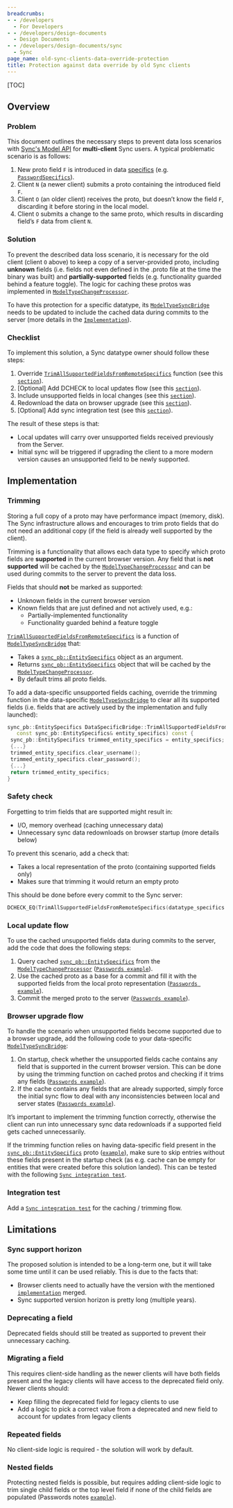 ```yaml
---
breadcrumbs:
- - /developers
  - For Developers
- - /developers/design-documents
  - Design Documents
- - /developers/design-documents/sync
  - Sync
page_name: old-sync-clients-data-override-protection
title: Protection against data override by old Sync clients
---
```


[TOC]

## Overview

### Problem

This document outlines the necessary steps to prevent data loss scenarios with
[Sync's Model API][SyncModelApi] for **multi-client** Sync users. A typical
problematic scenario is as follows:
1. New proto field `F` is introduced in data [specifics][DataSpecifics] (e.g.
   [`PasswordSpecifics`][PasswordSpecifics]).
2. Client `N` (a newer client) submits a proto containing the introduced field `F`.
3. Client `O` (an older client) receives the proto, but doesn’t know the field `F`,
   discarding it before storing in the local model.
4. Client `O` submits a change to the same proto, which results in discarding
   field’s `F` data from client `N`.

[DataSpecifics]: https://www.chromium.org/developers/design-documents/sync/model-api/#specifics
[PasswordSpecifics]: https://cs.chromium.org/chromium/src/components/sync/protocol/password_specifics.proto
[SyncModelAPI]: https://www.chromium.org/developers/design-documents/sync/model-api

### Solution

To prevent the described data loss scenario, it is necessary for the old client
(client `O` above) to keep a copy of a server-provided proto, including
**unknown** fields (i.e. fields not even defined in the .proto file at the time
the binary was built) and **partially-supported** fields (e.g. functionality
guarded behind a feature toggle). The logic for caching these protos was
implemented in [`ModelTypeChangeProcessor`][MTCP].

To have this protection for a specific datatype, its
[`ModelTypeSyncBridge`][MTSB] needs to be updated to include the cached data
during commits to the server (more details in the [`Implementation`](#implementation)).

[MTCP]: https://cs.chromium.org/chromium/src/components/sync/model/model_type_change_processor.h

### Checklist

To implement this solution, a Sync datatype owner should follow these steps:
1. Override [`TrimAllSupportedFieldsFromRemoteSpecifics`][TRSFC] function (see this
   [`section`](#trimming)).
2. [Optional] Add DCHECK to local updates flow (see this [`section`](#safety-check)).
3. Include unsupported fields in local changes (see this
   [`section`](#local-update-flow)).
4. Redownload the data on browser upgrade (see this [`section`](#browser-upgrade-flow)).
5. [Optional] Add sync integration test (see this [`section`](#integration-test)).

The result of these steps is that:
* Local updates will carry over unsupported fields received previously from the
  Server.
* Initial sync will be triggered if upgrading the client to a more modern
  version causes an unsupported field to be newly supported.

[TRSFC]: https://cs.chromium.org/chromium/src/components/sync/model/model_type_sync_bridge.h;l=215;drc=0c829042793ff12fd42c7378fc57ed91a33f1eb2

## Implementation

### Trimming

Storing a full copy of a proto may have performance impact (memory, disk). The
Sync infrastructure allows and encourages to trim proto fields that do not need
an additional copy (if the field is already well supported by the client).

Trimming is a functionality that allows each data type to specify which proto
fields are **supported** in the current browser version. Any field that is
**not supported** will be cached by the [`ModelTypeChangeProcessor`][MTCP] and
can be used during commits to the server to prevent the data loss.

Fields that should **not** be marked as supported:
* Unknown fields in the current browser version
* Known fields that are just defined and not actively used, e.g.:
    * Partially-implemented functionality
    * Functionality guarded behind a feature toggle

[`TrimAllSupportedFieldsFromRemoteSpecifics`][TRSFC] is a function of
[`ModelTypeSyncBridge`][MTSB] that:
* Takes a [`sync_pb::EntitySpecifics`][EntitySpecifics] object as an argument.
* Returns [`sync_pb::EntitySpecifics`][EntitySpecifics] object that will be
  cached by the [`ModelTypeChangeProcessor`][MTCP].
* By default trims all proto fields.

To add a data-specific unsupported fields caching, override the trimming
function in the data-specific [`ModelTypeSyncBridge`][MTSB] to clear all its
supported fields (i.e. fields that are actively used by the implementation
and fully launched):

```cpp
sync_pb::EntitySpecifics DataSpecificBridge::TrimAllSupportedFieldsFromRemoteSpecifics(
   const sync_pb::EntitySpecifics& entity_specifics) const {
 sync_pb::EntitySpecifics trimmed_entity_specifics = entity_specifics;
 {...}
 trimmed_entity_specifics.clear_username();
 trimmed_entity_specifics.clear_password();
 {...}
 return trimmed_entity_specifics;
}
```

[EntitySpecifics]: https://cs.chromium.org/chromium/src/components/sync/protocol/entity_specifics.proto
[MTCP]: https://cs.chromium.org/chromium/src/components/sync/model/model_type_change_processor.h
[MTSB]: https://cs.chromium.org/chromium/src/components/sync/model/model_type_sync_bridge.h
[TRSFC]: https://cs.chromium.org/chromium/src/components/sync/model/model_type_sync_bridge.h;l=215;drc=0c829042793ff12fd42c7378fc57ed91a33f1eb2

### Safety check
Forgetting to trim fields that are supported might result in:
* I/O, memory overhead (caching unnecessary data)
* Unnecessary sync data redownloads on browser startup (more details below)

To prevent this scenario, add a check that:
* Takes a local representation of the proto (containing supported fields only)
* Makes sure that trimming it would return an empty proto

This should be done before every commit to the Sync server:

```cpp
DCHECK_EQ(TrimAllSupportedFieldsFromRemoteSpecifics(datatype_specifics.ByteSizeLong()), 0u);
```

### Local update flow
To use the cached unsupported fields data during commits to the server, add the
code that does the following steps:
1. Query cached [`sync_pb::EntitySpecifics`][EntitySpecifics] from the
   [`ModelTypeChangeProcessor`][MTCP]
   ([`Passwords example`][PasswordCacheQuery]).
2. Use the cached proto as a base for a commit and fill it with the supported
   fields from the local proto representation
   ([`Passwords example`][PasswordProtoMerge]).
3. Commit the merged proto to the server
   ([`Passwords example`][PasswordMergeCommit]).

[MTCP]: https://cs.chromium.org/chromium/src/components/sync/model/model_type_change_processor.h
[PasswordCacheQuery]: https://source.chromium.org/chromium/chromium/src/+/main:components/password_manager/core/browser/sync/password_sync_bridge.cc;l=972-979;drc=e95ee489e7a4aee5408d8bb0e13bebc61adcca0d
[PasswordMergeCommit]: https://source.chromium.org/chromium/chromium/src/+/main:components/password_manager/core/browser/sync/password_sync_bridge.cc;l=366-374;drc=12be03159fe22cd4ef291e9561762531c2589539
[PasswordProtoMerge]: https://source.chromium.org/chromium/chromium/src/+/main:components/password_manager/core/browser/sync/password_proto_utils.cc;l=226-267;drc=32d86114a7d841e2b1b041b0d8b5434930164f17

### Browser upgrade flow
To handle the scenario when unsupported fields become supported due to
a browser upgrade, add the following code to your data-specific
[`ModelTypeSyncBridge`][MTSB]:
1. On startup, check whether the unsupported fields cache contains any field
   that is supported in the current browser version. This can be done by using
   the trimming function on cached protos and checking if it trims any fields
   ([`Passwords example`][PasswordCacheCheck]).
2. If the cache contains any fields that are already supported, simply force
   the initial sync flow to deal with any inconsistencies between local and
   server states
   ([`Passwords example`][PasswordInitialSync]).

It’s important to implement the trimming function correctly, otherwise the client
can run into unnecessary sync data redownloads if a supported field gets cached
unnecessarily.

If the trimming function relies on having data-specific field present in the
[`sync_pb::EntitySpecifics`][EntitySpecifics] proto ([`example`][PasswordCheckExample]),
make sure to skip entries without these fields present in the startup check (as
e.g. cache can be empty for entities that were created before this solution
landed). This can be tested with the following [`Sync integration test`][SyncStartupTest].

[MTSB]: https://cs.chromium.org/chromium/src/components/sync/model/model_type_sync_bridge.h
[PasswordCheckExample]: https://cs.chromium.org/chromium/src/components/password_manager/core/browser/sync/password_sync_bridge.cc;l=904;drc=d149054a527b4fae61477ce9c338aeff64273d06
[PasswordCacheCheck]: https://source.chromium.org/chromium/chromium/src/+/main:components/password_manager/core/browser/sync/password_sync_bridge.cc;l=981-1008;drc=e95ee489e7a4aee5408d8bb0e13bebc61adcca0d
[PasswordInitialSync]: https://source.chromium.org/chromium/chromium/src/+/main:components/password_manager/core/browser/sync/password_sync_bridge.cc;l=284-296;drc=e95ee489e7a4aee5408d8bb0e13bebc61adcca0d
[SyncStartupTest]: https://chromium-review.googlesource.com/c/chromium/src/+/3773600

### Integration test
Add a [`Sync integration test`][SyncCachingTest] for the caching / trimming flow.

[SyncCachingTest]: https://chromium-review.googlesource.com/c/chromium/src/+/3638012

## Limitations

### Sync support horizon
The proposed solution is intended to be a long-term one, but it will take some
time until it can be used reliably. This is due to the facts that:
* Browser clients need to actually have the version with the mentioned
 [`implementation`](#implementation) merged.
* Sync supported version horizon is pretty long (multiple years).

### Deprecating a field
Deprecated fields should still be treated as supported to prevent their
unnecessary caching.

### Migrating a field
This requires client-side handling as the newer clients will have both fields
present and the legacy clients will have access to the deprecated field only.
Newer clients should:
* Keep filling the deprecated field for legacy clients to use
* Add a logic to pick a correct value from a deprecated and new field to
  account for updates from legacy clients

### Repeated fields
No client-side logic is required - the solution will work by default.

### Nested fields
Protecting nested fields is possible, but requires adding client-side logic to
trim single child fields or the top level field if none of the child fields are
populated (Passwords notes [`example`][NotesExample]).

[NotesExample]: https://source.chromium.org/chromium/chromium/src/+/main:components/password_manager/core/browser/sync/password_proto_utils.cc;l=29-64;drc=0495165c40e1bfad00d7a84474cfb8025e6d4a7c